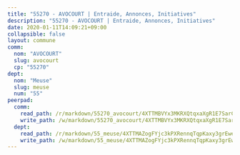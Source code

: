 ```yaml
---
title: "55270 - AVOCOURT | Entraide, Annonces, Initiatives"
description: "55270 - AVOCOURT | Entraide, Annonces, Initiatives"
date: 2020-01-11T14:09:21+09:00
collapsible: false
layout: commune
comm:
  nom: "AVOCOURT"
  slug: avocourt
  cp: "55270"
dept:
  nom: "Meuse"
  slug: meuse
  num: "55"
peerpad:
  comm:
    read_path: /r/markdown/55270_avocourt/4XTTMBVYx3MKRXQtqxaXgR1E7SarCyRMUNmQA5qnRhdL5xzCs
    write_path: /w/markdown/55270_avocourt/4XTTMBVYx3MKRXQtqxaXgR1E7SarCyRMUNmQA5qnRhdL5xzCs-K3TgUTc2Nnqcu39Co9c9Kqy87eTQSVcHCzw1D3CVTTfEgkHkWX3n67BCjqwuXYd65YThsF4bNWaNrd2D69FBVD1fstccovuaESfLACyc2Wcqm75THJveZT5uzUEg7macMTcGuC7M
  dept:
    read_path: /r/markdown/55_meuse/4XTTMAZogFYjc3kPXRennqTqpKaxy3grEwemFqg29rwkrPVit
    write_path: /w/markdown/55_meuse/4XTTMAZogFYjc3kPXRennqTqpKaxy3grEwemFqg29rwkrPVit-K3TgUKFK4U3KduRmUzLc9vHoSRQG77sF2Wbs3cyWXobZcgb6TfASJcGDPror5ZZanBF6Mpjeq1Ushd16Pu9ha9F7F38qzhQqES3b79Xt7LuU1tzmWNED66pWnroExmsHxWtFur2G
---
```



